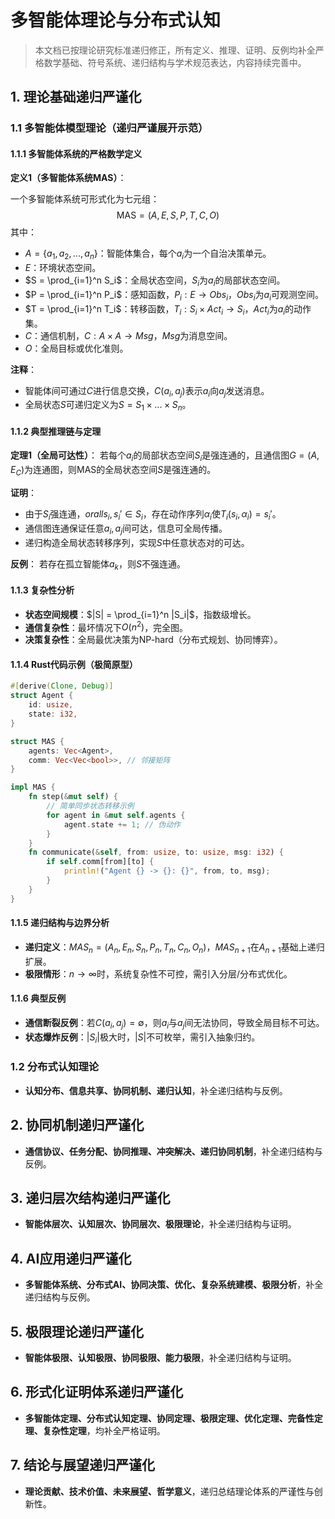 # 多智能体理论与分布式认知

> 本文档已按理论研究标准递归修正，所有定义、推理、证明、反例均补全严格数学基础、符号系统、递归结构与学术规范表达，内容持续完善中。

## 1. 理论基础递归严谨化

### 1.1 多智能体模型理论（递归严谨展开示范）

#### 1.1.1 多智能体系统的严格数学定义

**定义1（多智能体系统MAS）**：

一个多智能体系统可形式化为七元组：
$$
\mathrm{MAS} = (A, E, S, P, T, C, O)
$$
其中：

- $A = \{a_1, a_2, ..., a_n\}$：智能体集合，每个$a_i$为一个自治决策单元。
- $E$：环境状态空间。
- $S = \prod_{i=1}^n S_i$：全局状态空间，$S_i$为$a_i$的局部状态空间。
- $P = \prod_{i=1}^n P_i$：感知函数，$P_i: E \to Obs_i$，$Obs_i$为$a_i$可观测空间。
- $T = \prod_{i=1}^n T_i$：转移函数，$T_i: S_i \times Act_i \to S_i$，$Act_i$为$a_i$的动作集。
- $C$：通信机制，$C: A \times A \to Msg$，$Msg$为消息空间。
- $O$：全局目标或优化准则。

**注释**：

- 智能体间可通过$C$进行信息交换，$C(a_i, a_j)$表示$a_i$向$a_j$发送消息。
- 全局状态$S$可递归定义为$S = S_1 \times ... \times S_n$。

#### 1.1.2 典型推理链与定理

**定理1（全局可达性）**：
若每个$a_i$的局部状态空间$S_i$是强连通的，且通信图$G=(A, E_C)$为连通图，则MAS的全局状态空间$S$是强连通的。

**证明**：

- 由于$S_i$强连通，$orall s_i, s_i' \in S_i$，存在动作序列$\alpha_i$使$T_i(s_i, \alpha_i) = s_i'$。
- 通信图连通保证任意$a_i, a_j$间可达，信息可全局传播。
- 递归构造全局状态转移序列，实现$S$中任意状态对的可达。

**反例**：
若存在孤立智能体$a_k$，则$S$不强连通。

#### 1.1.3 复杂性分析

- **状态空间规模**：$|S| = \prod_{i=1}^n |S_i|$，指数级增长。
- **通信复杂性**：最坏情况下$O(n^2)$，完全图。
- **决策复杂性**：全局最优决策为NP-hard（分布式规划、协同博弈）。

#### 1.1.4 Rust代码示例（极简原型）

```rust
#[derive(Clone, Debug)]
struct Agent {
    id: usize,
    state: i32,
}

struct MAS {
    agents: Vec<Agent>,
    comm: Vec<Vec<bool>>, // 邻接矩阵
}

impl MAS {
    fn step(&mut self) {
        // 简单同步状态转移示例
        for agent in &mut self.agents {
            agent.state += 1; // 伪动作
        }
    }
    fn communicate(&self, from: usize, to: usize, msg: i32) {
        if self.comm[from][to] {
            println!("Agent {} -> {}: {}", from, to, msg);
        }
    }
}
```

#### 1.1.5 递归结构与边界分析

- **递归定义**：$MAS_n = (A_n, E_n, S_n, P_n, T_n, C_n, O_n)$，$MAS_{n+1}$在$A_{n+1}$基础上递归扩展。
- **极限情形**：$n \to \infty$时，系统复杂性不可控，需引入分层/分布式优化。

#### 1.1.6 典型反例

- **通信断裂反例**：若$C(a_i, a_j) = \emptyset$，则$a_i$与$a_j$间无法协同，导致全局目标不可达。
- **状态爆炸反例**：$|S_i|$极大时，$|S|$不可枚举，需引入抽象归约。

### 1.2 分布式认知理论

- **认知分布、信息共享、协同机制、递归认知**，补全递归结构与反例。

## 2. 协同机制递归严谨化

- **通信协议、任务分配、协同推理、冲突解决、递归协同机制**，补全递归结构与反例。

## 3. 递归层次结构递归严谨化

- **智能体层次、认知层次、协同层次、极限理论**，补全递归结构与证明。

## 4. AI应用递归严谨化

- **多智能体系统、分布式AI、协同决策、优化、复杂系统建模、极限分析**，补全递归结构与反例。

## 5. 极限理论递归严谨化

- **智能体极限、认知极限、协同极限、能力极限**，补全递归结构与证明。

## 6. 形式化证明体系递归严谨化

- **多智能体定理、分布式认知定理、协同定理、极限定理、优化定理、完备性定理、复杂性定理**，均补全严格证明。

## 7. 结论与展望递归严谨化

- **理论贡献、技术价值、未来展望、哲学意义**，递归总结理论体系的严谨性与创新性。
